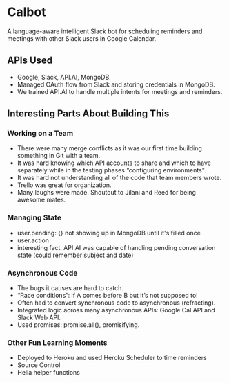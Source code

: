 # Calbot
A language-aware intelligent Slack bot for scheduling reminders and meetings with other Slack users in Google Calendar.

## APIs Used
* Google, Slack, API.AI, MongoDB.
* Managed OAuth flow from Slack and storing credentials in MongoDB.
* We trained API.AI to handle multiple intents for meetings and reminders.

## Interesting Parts About Building This
### Working on a Team
* There were many merge conflicts as it was our first time building something in Git with a team.
* It was hard knowing which API accounts to share and which to have separately while in the testing phases “configuring environments".
* It was hard not understanding all of the code that team members wrote.
* Trello was great for organization.
* Many laughs were made. Shoutout to Jilani and Reed for being awesome mates.
### Managing State
* user.pending: {} not showing up in MongoDB until it's filled once 
* user.action
* interesting fact: API.AI was capable of handling pending conversation state (could remember subject and date)
### Asynchronous Code
* The bugs it causes are hard to catch.
* “Race conditions”: if A comes before B but it’s not supposed to! 
* Often had to convert synchronous code to asynchronous (refracting).
* Integrated logic across many asynchronous APIs: Google Cal API and Slack Web API.
* Used promises: promise.all(), promisifying.
### Other Fun Learning Moments
* Deployed to Heroku and used Heroku Scheduler to time reminders
* Source Control
* Hella helper functions










